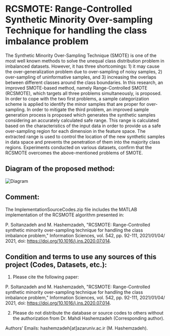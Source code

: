# RCSMOTE: Range-Controlled Synthetic Minority Over-sampling Technique for handling the class imbalance problem

The Synthetic Minority Over-Sampling Technique (SMOTE) is one of the most well known methods to solve the unequal class distribution problem in imbalanced datasets. However, it has three shortcomings: 1) it may cause the over-generalization problem due to over-sampling of noisy samples, 2) over-sampling of uninformative samples, and 3) increasing the overlaps between different classes around the class boundaries. In this research, an improved SMOTE-based method, namely Range-Controlled SMOTE (RCSMOTE), which targets all three problems simultaneously, is proposed. In order to cope with the two first problems, a sample categorization scheme is applied to identify the minor samples that are proper for over-sampling. In order to mitigate the third problem, an improved sample generation process is proposed which generates the synthetic samples considering an accurately calculated safe range. This range is calculated based on the characteristics of the input data in order to provide us a safe over-sampling region for each dimension in the feature space. The extracted range is used to control the location of the new synthetic samples in data space and prevents the penetration of them into the majority class regions. Experiments conducted on various datasets, confirm that the RCSMOTE overcomes the above-mentioned problems of SMOTE.


## Diagram of the proposed method:



![Diagram](https://user-images.githubusercontent.com/59253242/195998172-760db8cd-a7b0-40b0-b802-b50f51db4967.jpg)


## Comment:

The ImplementationSourceCodes.zip file includes the MATLAB implementation of the RCSMOTE algorithm presented in:

P. Soltanzadeh and M. Hashemzadeh, "RCSMOTE: Range-Controlled synthetic minority over-sampling technique for handling the class imbalance problem," Information Sciences, vol. 542, pp. 92-111, 2021/01/04/ 2021, doi: https://doi.org/10.1016/j.ins.2020.07.014.

## Condition and terms to use any sources of this project (Codes, Datasets, etc.):

1) Please cite the following paper:

P. Soltanzadeh and M. Hashemzadeh, "RCSMOTE: Range-Controlled synthetic minority over-sampling technique for handling the class imbalance problem," Information Sciences, vol. 542, pp. 92-111, 2021/01/04/ 2021, doi: https://doi.org/10.1016/j.ins.2020.07.014.

2) Please do not distribute the database or source codes to others without the authorization from Dr. Mahdi Hashemzadeh (Corresponding author).

Authors’ Emails: hashemzadeh[at]azaruniv.ac.ir (M. Hashemzadeh).

